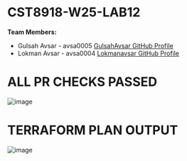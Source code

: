 # CST8918-W25-LAB12

**Team Members:**
- Gulsah Avsar - avsa0005 [GulsahAvsar GitHub Profile](https://github.com/GulsahAvsar)
- Lokman Avsar - avsa0004 [Lokmanavsar GitHub Profile](https://github.com/Lokmanavsar)


# ALL PR CHECKS PASSED

![image](https://github.com/user-attachments/assets/80b6c11e-6d31-4b9e-b293-411d0a478c76)

# TERRAFORM PLAN OUTPUT

![image](https://github.com/user-attachments/assets/b2fcfe85-9cab-4887-842e-61c62fffc030)
